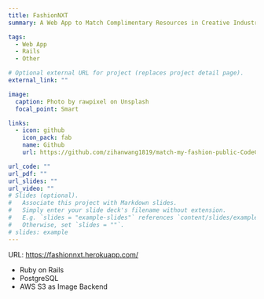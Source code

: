 ```yaml
---
title: FashionNXT
summary: A Web App to Match Complimentary Resources in Creative Industry

tags:
  - Web App
  - Rails
  - Other

# Optional external URL for project (replaces project detail page).
external_link: ""

image:
  caption: Photo by rawpixel on Unsplash
  focal_point: Smart

links:
  - icon: github
    icon_pack: fab
    name: Github
    url: https://github.com/zihanwang1819/match-my-fashion-public-CodeCreators

url_code: ""
url_pdf: ""
url_slides: ""
url_video: ""
# Slides (optional).
#   Associate this project with Markdown slides.
#   Simply enter your slide deck's filename without extension.
#   E.g. `slides = "example-slides"` references `content/slides/example-slides.md`.
#   Otherwise, set `slides = ""`.
# slides: example
---
```


URL: https://fashionnxt.herokuapp.com/

- Ruby on Rails
- PostgreSQL
- AWS S3 as Image Backend
